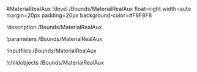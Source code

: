 <!-- MOOSE Object Documentation Stub: Remove this when content is added. -->
#MaterialRealAux
!devel /Bounds/MaterialRealAux float=right width=auto margin=20px padding=20px background-color=#F8F8F8

!description /Bounds/MaterialRealAux

!parameters /Bounds/MaterialRealAux

!inputfiles /Bounds/MaterialRealAux

!childobjects /Bounds/MaterialRealAux
